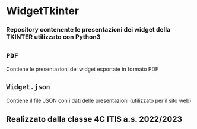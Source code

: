 # WidgetTkinter
### Repository contenente le presentazioni dei widget della TKINTER utilizzato con Python3

## `PDF`
Contiene le presentazioni dei widget esportate in formato PDF
## `Widget.json`
Contiene il file JSON con i dati delle presentazioni (utilizzato per il sito web)

## Realizzato dalla classe 4C ITIS a.s. 2022/2023
